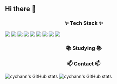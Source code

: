 ## Hi there 👋

<h3 align="center">✨ Tech Stack ✨</h3>  
<img src="https://img.shields.io/badge/JavaScript-F7DF1E?style=flat&logo=JavaScript&logoColor=white">
<img src="https://img.shields.io/badge/React-61DAFB?style=flat&logo=React&logoColor=white">
<img src="https://img.shields.io/badge/Vue.js-4FC08D?style=flat&logo=Vue.js&logoColor=white">
<img src="https://img.shields.io/badge/Nuxt.js-00DC82?style=flat&logo=Nuxt.js&logoColor=white">
<img src="https://img.shields.io/badge/Typescript-3178C6?style=flat&logo=Typescript&logoColor=white">
<img src="https://img.shields.io/badge/Python-3776AB?style=flat&logo=Python&logoColor=white">
<img src="https://img.shields.io/badge/Django-092E20?style=flat&logo=Django&logoColor=white">
<img src="https://img.shields.io/badge/MySQL-4479A1?style=flat&logo=MySQL&logoColor=white">
<img src="https://img.shields.io/badge/Amazon AWS-4479A1?style=flat&logo=Amazon AWS&logoColor=white">

<h3 align="center">📚 Studying 📚</h3>

<h3 align="center">📫 Contact 📫</h3>

![cychann's GitHub stats](https://github-readme-stats.vercel.app/api?username=cychann&show_icons=true&?count_private=true)
![cychann's GitHub stats](https://github-readme-stats.vercel.app/api/top-langs/?username=cychann&layout=compact)
